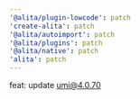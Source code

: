 ```yaml
---
'@alita/plugin-lowcode': patch
'create-alita': patch
'@alita/autoimport': patch
'@alita/plugins': patch
'@alita/native': patch
'alita': patch
---
```


feat: update umi@4.0.70

